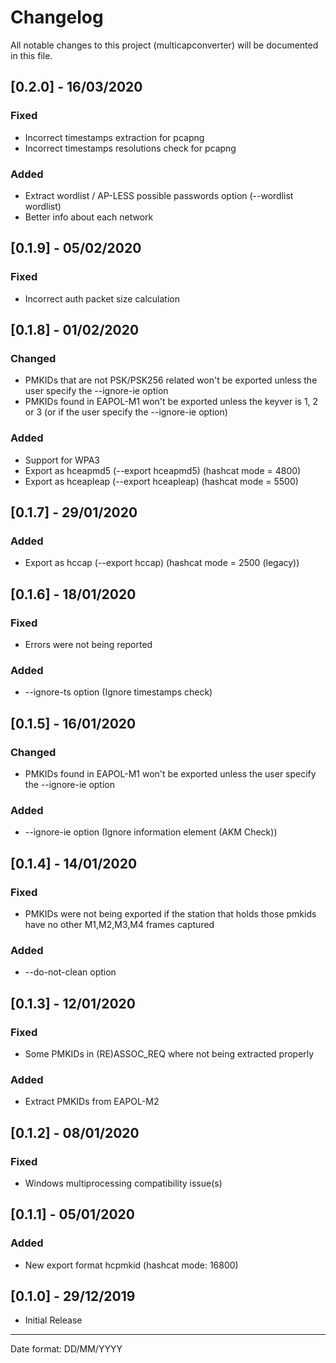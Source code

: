 # Changelog

All notable changes to this project (multicapconverter) will be documented in this file.

## [0.2.0] - 16/03/2020
### Fixed
- Incorrect timestamps extraction for pcapng
- Incorrect timestamps resolutions check for pcapng

### Added
- Extract wordlist / AP-LESS possible passwords option (--wordlist wordlist)
- Better info about each network

## [0.1.9] - 05/02/2020
### Fixed
- Incorrect auth packet size calculation

## [0.1.8] - 01/02/2020
### Changed
- PMKIDs that are not PSK/PSK256 related won't be exported unless the user specify the --ignore-ie option
- PMKIDs found in EAPOL-M1 won't be exported unless the keyver is 1, 2 or 3 (or if the user specify the --ignore-ie option)

### Added
- Support for WPA3
- Export as hceapmd5 (--export hceapmd5) (hashcat mode = 4800)
- Export as hceapleap (--export hceapleap) (hashcat mode = 5500)

## [0.1.7] - 29/01/2020
### Added
- Export as hccap (--export hccap) (hashcat mode = 2500 (legacy))

## [0.1.6] - 18/01/2020
### Fixed
- Errors were not being reported

### Added
- --ignore-ts option (Ignore timestamps check)

## [0.1.5] - 16/01/2020
### Changed
- PMKIDs found in EAPOL-M1 won't be exported unless the user specify the --ignore-ie option

### Added
- --ignore-ie option (Ignore information element (AKM Check))

## [0.1.4] - 14/01/2020
### Fixed
- PMKIDs were not being exported if the station that holds those pmkids have no other M1,M2,M3,M4 frames captured

### Added
- --do-not-clean option

## [0.1.3] - 12/01/2020
### Fixed
- Some PMKIDs in (RE)ASSOC_REQ where not being extracted properly

### Added
- Extract PMKIDs from EAPOL-M2

## [0.1.2] - 08/01/2020
### Fixed
- Windows multiprocessing compatibility issue(s)

## [0.1.1] - 05/01/2020
### Added
- New export format hcpmkid (hashcat mode: 16800)

## [0.1.0] - 29/12/2019
- Initial Release
___
Date format: DD/MM/YYYY
